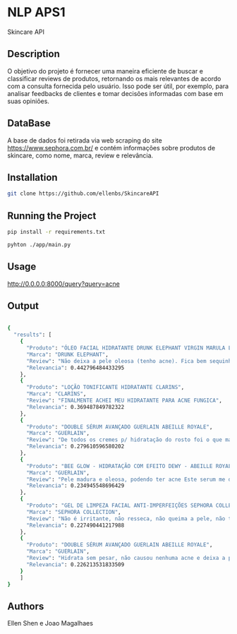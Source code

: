 # NLP APS1

Skincare API

## Description

O objetivo do projeto é fornecer uma maneira eficiente de buscar e classificar reviews de produtos, retornando os mais relevantes de acordo com a consulta fornecida pelo usuário. Isso pode ser útil, por exemplo, para analisar feedbacks de clientes e tomar decisões informadas com base em suas opiniões.

## DataBase

A base de dados foi retirada via web scraping do site https://www.sephora.com.br/ e contém informações sobre produtos de skincare, como nome, marca, review e relevância.

## Installation

```bash
git clone https://github.com/ellenbs/SkincareAPI
```

## Running the Project

```bash
pip install -r requirements.txt
```

```bash
pyhton ./app/main.py
```

## Usage
http://0.0.0.0:8000/query?query=acne

## Output

```bash

{
  "results": [
    {
      "Produto": "ÓLEO FACIAL HIDRATANTE DRUNK ELEPHANT VIRGIN MARULA LUXURY FACIAL OIL",
      "Marca": "DRUNK ELEPHANT",
      "Review": "Não deixa a pele oleosa (tenho acne). Fica bem sequinho, diminui linhas finas, hidrata e senti que ajuda na cicatrização da acne! Show!!!",
      "Relevancia": 0.442796484433295
    },
    {
      "Produto": "LOÇÃO TONIFICANTE HIDRATANTE CLARINS",
      "Marca": "CLARINS",
      "Review": "FINALMENTE ACHEI MEU HIDRATANTE PARA ACNE FUNGICA",
      "Relevancia": 0.369487849782322
    },
    {
      "Produto": "DOUBLE SÉRUM AVANÇADO GUERLAIN ABEILLE ROYALE",
      "Marca": "GUERLAIN",
      "Review": "De todos os cremes p/ hidratação do rosto foi o que mais me adaptei, além de não desenvolver acne",
      "Relevancia": 0.279610596580202
    },
    {
      "Produto": "BEE GLOW - HIDRATAÇÃO COM EFEITO DEWY - ABEILLE ROYALE",
      "Marca": "GUERLAIN",
      "Review": "Pele madura e oleosa, podendo ter acne Este serum me deixa hidratada sem ficar oleosa Eu adoro, uso faz uns 4 meses",
      "Relevancia": 0.234945548696429
    },
    {
      "Produto": "GEL DE LIMPEZA FACIAL ANTI-IMPERFEIÇÕES SEPHORA COLLECTION FACE & BODY CLEANSER",
      "Marca": "SEPHORA COLLECTION",
      "Review": "Não é irritante, não resseca, não queima a pele, não tem cheiro e faz seu trabalho. Ajuda com a acne e tira bem a maquiagem. Recomendo.",
      "Relevancia": 0.227490441217988
    },
    {
      "Produto": "DOUBLE SÉRUM AVANÇADO GUERLAIN ABEILLE ROYALE",
      "Marca": "GUERLAIN",
      "Review": "Hidrata sem pesar, não causou nenhuma acne e deixa a pele com muito viço. Perfeito antes da make, mesmo em dias quentes. Já estou no meu segundo frasco.",
      "Relevancia": 0.226213531833509
    }
    ]
}
```
## Authors

Ellen Shen e Joao Magalhaes